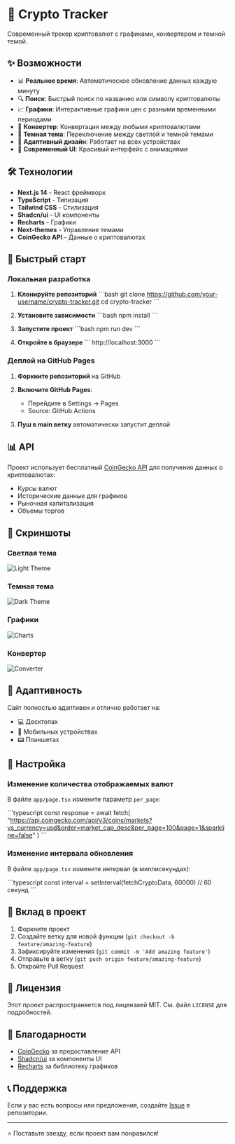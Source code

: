 # 🚀 Crypto Tracker

Современный трекер криптовалют с графиками, конвертером и темной темой.

## ✨ Возможности

- 📊 **Реальное время**: Автоматическое обновление данных каждую минуту
- 🔍 **Поиск**: Быстрый поиск по названию или символу криптовалюты
- 📈 **Графики**: Интерактивные графики цен с разными временными периодами
- 💱 **Конвертер**: Конвертация между любыми криптовалютами
- 🌙 **Темная тема**: Переключение между светлой и темной темами
- 📱 **Адаптивный дизайн**: Работает на всех устройствах
- 🎨 **Современный UI**: Красивый интерфейс с анимациями

## 🛠️ Технологии

- **Next.js 14** - React фреймворк
- **TypeScript** - Типизация
- **Tailwind CSS** - Стилизация
- **Shadcn/ui** - UI компоненты
- **Recharts** - Графики
- **Next-themes** - Управление темами
- **CoinGecko API** - Данные о криптовалютах

## 🚀 Быстрый старт

### Локальная разработка

1. **Клонируйте репозиторий**
   \`\`\`bash
   git clone https://github.com/your-username/crypto-tracker.git
   cd crypto-tracker
   \`\`\`

2. **Установите зависимости**
   \`\`\`bash
   npm install
   \`\`\`

3. **Запустите проект**
   \`\`\`bash
   npm run dev
   \`\`\`

4. **Откройте в браузере**
   \`\`\`
   http://localhost:3000
   \`\`\`

### Деплой на GitHub Pages

1. **Форкните репозиторий** на GitHub

2. **Включите GitHub Pages**:
   - Перейдите в Settings → Pages
   - Source: GitHub Actions

3. **Пуш в main ветку** автоматически запустит деплой

## 📊 API

Проект использует бесплатный [CoinGecko API](https://www.coingecko.com/en/api) для получения данных о криптовалютах:

- Курсы валют
- Исторические данные для графиков
- Рыночная капитализация
- Объемы торгов

## 🎨 Скриншоты

### Светлая тема
![Light Theme](https://via.placeholder.com/800x600/ffffff/000000?text=Light+Theme)

### Темная тема
![Dark Theme](https://via.placeholder.com/800x600/1a1a1a/ffffff?text=Dark+Theme)

### Графики
![Charts](https://via.placeholder.com/800x600/f8f9fa/333333?text=Interactive+Charts)

### Конвертер
![Converter](https://via.placeholder.com/800x600/e3f2fd/1976d2?text=Currency+Converter)

## 📱 Адаптивность

Сайт полностью адаптивен и отлично работает на:
- 💻 Десктопах
- 📱 Мобильных устройствах
- 📟 Планшетах

## 🔧 Настройка

### Изменение количества отображаемых валют

В файле `app/page.tsx` измените параметр `per_page`:

\`\`\`typescript
const response = await fetch(
  "https://api.coingecko.com/api/v3/coins/markets?vs_currency=usd&order=market_cap_desc&per_page=100&page=1&sparkline=false"
)
\`\`\`

### Изменение интервала обновления

В файле `app/page.tsx` измените интервал (в миллисекундах):

\`\`\`typescript
const interval = setInterval(fetchCryptoData, 60000) // 60 секунд
\`\`\`

## 🤝 Вклад в проект

1. Форкните проект
2. Создайте ветку для новой функции (`git checkout -b feature/amazing-feature`)
3. Зафиксируйте изменения (`git commit -m 'Add amazing feature'`)
4. Отправьте в ветку (`git push origin feature/amazing-feature`)
5. Откройте Pull Request

## 📄 Лицензия

Этот проект распространяется под лицензией MIT. См. файл `LICENSE` для подробностей.

## 🙏 Благодарности

- [CoinGecko](https://www.coingecko.com/) за предоставление API
- [Shadcn/ui](https://ui.shadcn.com/) за компоненты UI
- [Recharts](https://recharts.org/) за библиотеку графиков

## 📞 Поддержка

Если у вас есть вопросы или предложения, создайте [Issue](https://github.com/your-username/crypto-tracker/issues) в репозитории.

---

⭐ Поставьте звезду, если проект вам понравился!
